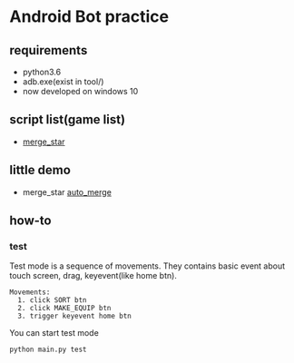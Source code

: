 # Android Bot practice

## requirements
- python3.6
- adb.exe(exist in tool/)
- now developed on windows 10

## script list(game list)
- [merge_star](https://play.google.com/store/apps/details?id=com.nanoo.mergestar)

## little demo
- merge_star [auto_merge](https://drive.google.com/open?id=1jXALZPI1iN7bP-iXtn7RaANuxB49MwSB)

## how-to
### test
Test mode is a sequence of movements.
They contains basic event about touch screen, drag, keyevent(like home btn).
```
Movements:
  1. click SORT btn
  2. click MAKE_EQUIP btn
  3. trigger keyevent home btn
```

You can start test mode
```
python main.py test
```
